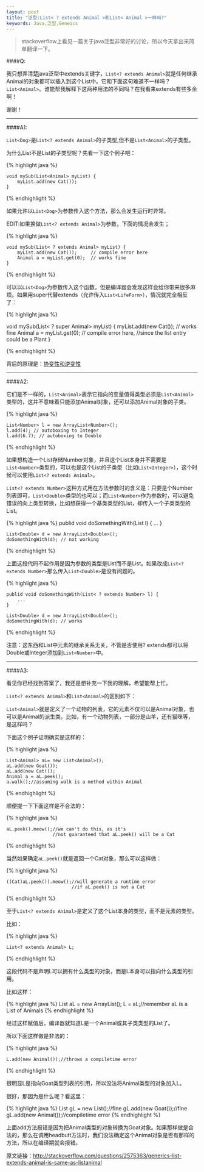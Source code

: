 ```yaml
---
layout: post
title: "泛型:List< ? extends Animal >和List< Animal >一样吗?"
keywords: Java,泛型,Geneics
---
```



<blockquote>
	stackoverflow上看见一篇关于java泛型非常好的讨论，所以今天拿出来简单翻译一下。
</blockquote>

####Q:

我只想弄清楚java泛型中extends关键字，`List<? extends Animal>`就是任何继承Animal的对象都可以插入到这个List中。它和下面这句难道不一样吗？`List<Animal>`。谁能帮我解释下这两种用法的不同吗？在我看来extends有些多余啊！

谢谢！

<hr>

####A1:

`List<Dog>`是`List<? extends Animal>`的子类型,但不是`List<Animal>`的子类型。

为什么List<Dog>不是List<Animal>的子类型呢？先看一下这个例子吧：

{% highlight java %}

	void mySub(List<Animal> myList) {
	    myList.add(new Cat());
	}

{% endhighlight %}


如果允许以`List<Dog>`为参数传入这个方法，那么会发生运行时异常。


EDIT:如果换做`List<? extends Animal>`为参数，下面的情况会发生；

{% highlight java %}

	void mySub(List< ? extends Animal> myList) {
	    myList.add(new Cat());     // compile error here
	    Animal a = myList.get(0);  // works fine 
	}

{% endhighlight %}

可以以`List<Dog>`为参数传入这个函数，但是编译器会发现这样会给你带来很多麻烦。如果用super代替extends（允许传入`List<LifeForm>`），情况就完全相反了：

{% highlight java %}

void mySub(List< ? super Animal> myList) {
    myList.add(new Cat());     // works fine
    Animal a = myList.get(0);  // compile error here, 
                               //since the list entry could be a Plant
}

{% endhighlight %}

背后的原理是：<a href="http://en.wikipedia.org/wiki/Covariance_and_contravariance_%28computer_science%29#Java">协变性和逆变性</a>

<hr>


####A2:

它们是不一样的，`List<Animal>`表示它指向的变量值得类型必须是`List<Animal>`类型的，这并不意味着只能添加Animal对象，还可以添加Animal对象的子类。

{% highlight java %}

	List<Number> l = new ArrayList<Number>();
	l.add(4); // autoboxing to Integer
	l.add(6.7); // autoboxing to Double

{% endhighlight %}

如果想构造一个List存储Number对象，并且这个List本身并不需要是`List<Number>`类型的，可以也是这个List的子类型（比如`List<Integer>`），这个时候可以使用`List<? extends Animal>`。

`List<? extends Number>`这种方式用在方法参数时的含义是：只要是个Number列表即可，`List<Double>`类型的也可以；而`List<Number>`作为参数时，可以避免错误的向上类型转换，比如想获得一个基类类型的List，却传入一个子类类型的List。

{% highlight java %}
	publid void doSomethingWith(List<Number> l) {
	    ...
	}

	List<Double> d = new ArrayList<Double>();
	doSomethingWith(d); // not working
{% endhighlight %}

上面这段代码不起作用是因为参数的类型是List<Number>而不是List<Double>。如果改成`List<? extends Number>`那么传入`List<Double>`是没有问题的。

{% highlight java %}

	publid void doSomethingWith(List< ? extends Number> l) {
	    ...
	}

	List<Double> d = new ArrayList<Double>();
	doSomethingWith(d); // works

{% endhighlight %}

注意：这东西和List中元素的继承关系无关，不管是否使用? extends都可以将Double或Integer添加到`List<Number>`中。

<hr>

####A3:

看见你已经找到答案了，我还是想补充一下我的理解，希望能帮上忙。

`List<? extends Animal>`和`List<Animal>`的区别如下：

`List<Animal>`就是定义了一个动物的列表，它的元素不仅可以是Animal对象，也可以是Animal的派生类。比如，有一个动物列表，一部分是山羊，还有猫咪等，是这样吗？

下面这个例子证明确实是这样的：

{% highlight java %}

	List<Animal> aL= new List<Animal>();
	aL.add(new Goat());
	aL.add(new Cat());
	Animal a = aL.peek();
	a.walk();//assuming walk is a method within Animal

{% endhighlight %}

顺便提一下下面这样是不合法的：

{% highlight java %}

	aL.peek().meow();//we can't do this, as it's 
	                 //not guaranteed that aL.peek() will be a Cat

{% endhighlight %}

当然如果确定`aL.peek()`就是返回一个Cat对象，那么可以这样做：

{% highlight java %}

	((Cat)aL.peek()).meow();//will generate a runtime error 
	                        //if aL.peek() is not a Cat

{% endhighlight %}


至于`List<? extends Animal>`是定义了这个List本身的类型，而不是元素的类型。

比如：

{% highlight java %}

	List<? extends Animal> L;

{% endhighlight %}

这段代码不是声明L可以拥有什么类型的对象，而是L本身可以指向什么类型的引用。

比如这样：

{% highlight java %}
	List<Goat> aL = new ArrayList<Goat>();
	L = aL;//remember aL is a List of Animals
{% endhighlight %}

经过这样赋值后，编译器就知道L是一个Animal或其子类类型的List了。

所以下面这样做是非法的：

{% highlight java %}

	L.add(new Animal());//throws a compiletime error

{% endhighlight %}

很明显L是指向Goat类型列表的引用，所以没法将Animal类型的对象加入L。

很好，那因为是什么呢？看这里：

{% highlight java %}
	List<Goat> gL = new List<Goat>();//fine
	gL.add(new Goat());//fine
	gL.add(new Animal());//compiletime error
{% endhighlight %}

上面add方法报错是因为把Animal类型的对象转换为Goat对象。如果那样做是合法的，那么在调用headbutt方法时，我们没法确定这个Animal对象是否有那样的方法，所以在编译期就会报错。


原文链接：<a href="http://stackoverflow.com/questions/2575363/generics-list-extends-animal-is-same-as-listanimal">http://stackoverflow.com/questions/2575363/generics-list-extends-animal-is-same-as-listanimal</a>



